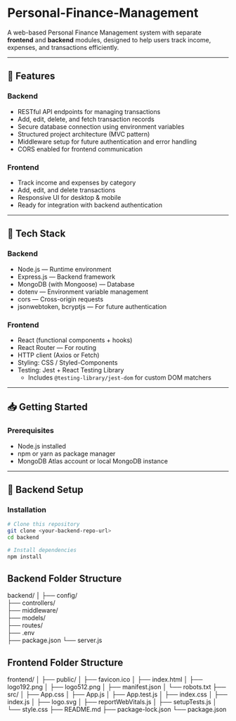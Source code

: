 # Personal-Finance-Management

A web-based Personal Finance Management system with separate **frontend** and **backend** modules, designed to help users track income, expenses, and transactions efficiently.  

---

## 🚀 Features  

### Backend
- RESTful API endpoints for managing transactions  
- Add, edit, delete, and fetch transaction records  
- Secure database connection using environment variables  
- Structured project architecture (MVC pattern)  
- Middleware setup for future authentication and error handling  
- CORS enabled for frontend communication  

### Frontend
- Track income and expenses by category  
- Add, edit, and delete transactions  
- Responsive UI for desktop & mobile  
- Ready for integration with backend authentication  

---

## 🧰 Tech Stack  

### Backend
- Node.js — Runtime environment  
- Express.js — Backend framework  
- MongoDB (with Mongoose) — Database  
- dotenv — Environment variable management  
- cors — Cross-origin requests  
- jsonwebtoken, bcryptjs — For future authentication  

### Frontend
- React (functional components + hooks)  
- React Router — For routing  
- HTTP client (Axios or Fetch)  
- Styling: CSS / Styled-Components  
- Testing: Jest + React Testing Library  
  - Includes `@testing-library/jest-dom` for custom DOM matchers  

---

## 📥 Getting Started  

### Prerequisites
- Node.js installed  
- npm or yarn as package manager  
- MongoDB Atlas account or local MongoDB instance  

---

## 🔹 Backend Setup  

### Installation
```bash
# Clone this repository
git clone <your-backend-repo-url>
cd backend

# Install dependencies
npm install

```

## Backend Folder Structure
backend/
│
├── config/      
├── controllers/  
├── middleware/   
├── models/        
├── routes/      
├── .env        
├── package.json
└── server.js    

## Frontend Folder Structure
frontend/
│
├── public/
│   ├── favicon.ico
│   ├── index.html
│   ├── logo192.png
│   ├── logo512.png
│   ├── manifest.json
│   └── robots.txt
├── src/
│   ├── App.css
│   ├── App.js
│   ├── App.test.js
│   ├── index.css
│   ├── index.js
│   ├── logo.svg
│   ├── reportWebVitals.js
│   ├── setupTests.js
│   └── style.css
├── README.md
├── package-lock.json
└── package.json
